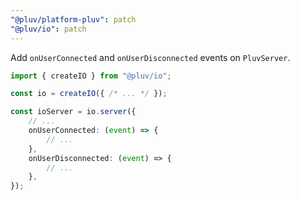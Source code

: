```yaml
---
"@pluv/platform-pluv": patch
"@pluv/io": patch
---
```


Add `onUserConnected` and `onUserDisconnected` events on `PluvServer`.

```ts
import { createIO } from "@pluv/io";

const io = createIO({ /* ... */ });

const ioServer = io.server({
    // ...
    onUserConnected: (event) => {
        // ...
    },
    onUserDisconnected: (event) => {
        // ...
    },
});
```
